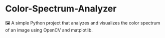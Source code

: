 # Color-Spectrum-Analyzer
🖼️ A simple Python project that analyzes and visualizes the color spectrum of an image using OpenCV and matplotlib.
